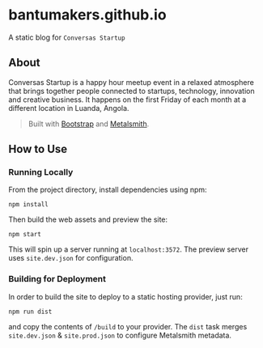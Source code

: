 # bantumakers.github.io
A static blog for `Conversas Startup`

## About

Conversas Startup is a happy hour meetup event in a relaxed atmosphere that brings together people connected to startups, technology, innovation and creative business. It happens on the first Friday of each month at a different location in Luanda, Angola.

> Built with [Bootstrap](http://getbootstrap.com/) and [Metalsmith](http://www.metalsmith.io/).

## How to Use

### Running Locally

From the project directory, install dependencies using npm:

```
npm install
```

Then build the web assets and preview the site:

```
npm start
```

This will spin up a server running at `localhost:3572`. The preview server uses `site.dev.json` for configuration.

### Building for Deployment

In order to build the site to deploy to a static hosting provider, just run:

```
npm run dist
```

and copy the contents of `/build` to your provider. The `dist` task merges `site.dev.json` & `site.prod.json` to configure Metalsmith metadata.
